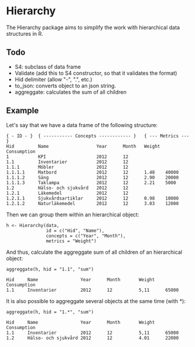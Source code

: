 Hierarchy
=========

The Hierarchy package aims to simplify the work with hierarchical data structures in R.

## Todo

- S4: subclass of data frame
- Validate (add this to S4 constructor, so that it validates the format)
- Hid delimiter (allow "-", ".", etc.)
- to_json: converts object to an json string.
- aggreggate: calculates the sum of all children


## Example

Let's say that we have a data frame of the following structure:

    { - ID - }  { ----------- Concepts ------------ }   { --- Metrics --- }
    Hid         Name                  Year      Month   Weight  Consumption
    1           KPI                   2012      12
    1.1         Inventarier           2012      12
    1.1.1       Möbler                2012      12
    1.1.1.1     Matbord               2012      12      1.48    40000
    1.1.1.2     Säng                  2012      12      2.90    20000
    1.1.1.3     Taklampa              2012      12      2.21    5000
    1.2         Hälso- och sjukvård   2012      12
    1.2.1       Läkemedel             2012      12
    1.2.1.1     Sjukvårdsartiklar     2012      12      0.98    10000
    1.2.1.2     Naturläkemedel        2012      12      3.03    12000


Then we can group them within an hierarchical object:

    h <- Hierarchy(data, 
                   id = c("Hid", "Name"),
                   concepts = c("Year", "Month"), 
                   metrics = "Weight")


And thus, calculate the aggreggate sum of all children of an hierarchical object:

    aggreggate(h, hid = "1.1", "sum")
    
    Hid     Name                Year      Month       Weight    Consumption
    1.1     Inventarier         2012      12          5,11      65000
    
It is also possible to aggreggate several objects at the same time (with *):

    aggreggate(h, hid = "1.*", "sum")
    
    Hid     Name                Year      Month       Weight    Consumption
    1.1     Inventarier         2012      12          5,11      65000
    1.2     Hälso- och sjukvård 2012      12          4.01      22000
    
    
